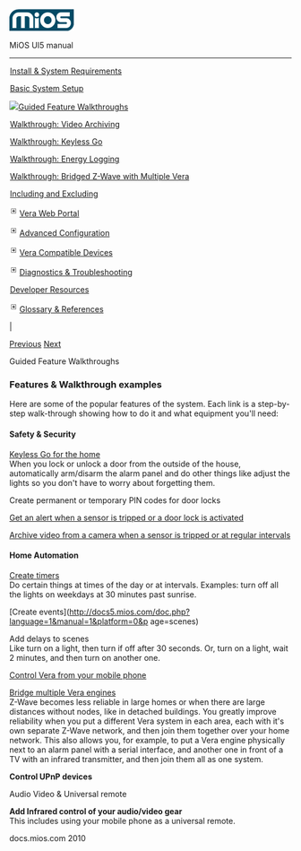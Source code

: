 ![](skins/mios/images/logo.png)

MiOS UI5 manual

  
---  
  
![](images/spacer.gif)[Install & System
Requirements](index.html#!docs5/installation_and_system_requirements_en_all_all.md)

![](images/spacer.gif)[Basic System Setup ](index.html#!docs5/getting_started_en_all_all.md)

![](images/minus.gif)[Guided Feature Walkthroughs ](index.html#!docs5/features_en_all_all.md)

![](images/spacer.gif)[Walkthrough: Video Archiving](index.html#!docs5/video_archiving_en_all_all.md)

![](images/spacer.gif)[Walkthrough: Keyless Go](index.html#!docs5/keyless_go_en_all_all.md)

![](images/spacer.gif)[Walkthrough: Energy Logging](energy_en_all_all.html_logging)

![](images/spacer.gif)[Walkthrough: Bridged Z-Wave with Multiple Vera](index.html#!docs5/multiple_mios_en_all_all.md)

![](images/spacer.gif)[Including and Excluding](index.html#!docs5/include_mode_en_all_all.md)

![](images/plus.gif)[Vera Web Portal](index.html#!docs5/mymios_web_portal_en_all_all.md)

![](images/plus.gif)[Advanced
Configuration](index.html#!docs5/advanced_configuration_en_all_all.md)

![](images/plus.gif)[Vera Compatible
Devices](index.html#!docs5/supported_hardware_en_all_all.md)

![](images/plus.gif)[Diagnostics &
Troubleshooting](index.html#!docs5/troubleshooting_en_all_all.md)

![](images/spacer.gif)[Developer Resources](index.html#!docs5/developers_en_all_all.md)

![](images/plus.gif)[Glossary & References](index.html#!docs5/reference_en_all_all.md)

|

[Previous](index.html#!docs5/getting_started_en_0_all.md)
[Next](index.html#!docs5/video_archiving_en_0_all.md)

Guided Feature Walkthroughs

### Features & Walkthrough examples

Here are some of the popular features of the system.  Each link is a step-by-
step walk-through showing how to do it and what equipment you'll need:  
  

#### Safety & Security

  
[Keyless Go for the home](keyless_en_all_all.html_go)  
When you lock or unlock a door from the outside of the house, automatically
arm/disarm the alarm panel and do other things like adjust the lights so you
don't have to worry about forgetting them.  
  
Create permanent or temporary PIN codes for door locks  
  
[Get an alert when a sensor is tripped or a door lock is
activated](index.html#!docs5/notifications_en_all_all.md)  
  
[Archive video from a camera when a sensor is tripped or at regular
intervals](index.html#!docs5/video_archiving_en_all_all.md)  
  

#### Home Automation

  
[Create timers](index.html#!docs5/timers_en_all_all.md)  
Do certain things at times of the day or at intervals.  Examples: turn off all
the lights on weekdays at 30 minutes past sunrise.  
  
[Create events](http://docs5.mios.com/doc.php?language=1&manual=1&platform=0&p
age=scenes)  
  
Add delays to scenes  
Like turn on a light, then turn if off after 30 seconds.  Or, turn on a light,
wait 2 minutes, and then turn on another one.  
  
[Control Vera from your mobile phone](index.html#!docs5/mobile_phone_control_en_0_all.md)  
  
[Bridge multiple Vera engines](index.html#!docs5/multiple_mios_en_all_all.md)  
Z-Wave becomes less reliable in large homes or when there are large distances
without nodes, like in detached buildings.  You greatly improve reliability
when you put a different Vera system in each area, each with it's own separate
Z-Wave network, and then join them together over your home network.  This also
allows you, for example, to put a Vera engine physically next to an alarm
panel with a serial interface, and another one in front of a TV with an
infrared transmitter, and then join them all as one system.  
  
__Control UPnP devices__  
  
Audio Video & Universal remote  
  
__Add Infrared control of your audio/video gear__  
This includes using your mobile phone as a universal remote.

  
docs.mios.com 2010

